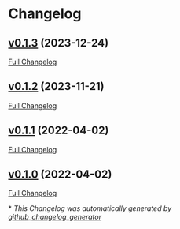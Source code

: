 # Changelog

## [v0.1.3](https://github.com/buluma/ansible-role-container_docs/tree/v0.1.3) (2023-12-24)

[Full Changelog](https://github.com/buluma/ansible-role-container_docs/compare/v0.1.2...v0.1.3)

## [v0.1.2](https://github.com/buluma/ansible-role-container_docs/tree/v0.1.2) (2023-11-21)

[Full Changelog](https://github.com/buluma/ansible-role-container_docs/compare/v0.1.1...v0.1.2)

## [v0.1.1](https://github.com/buluma/ansible-role-container_docs/tree/v0.1.1) (2022-04-02)

[Full Changelog](https://github.com/buluma/ansible-role-container_docs/compare/v0.1.0...v0.1.1)

## [v0.1.0](https://github.com/buluma/ansible-role-container_docs/tree/v0.1.0) (2022-04-02)

[Full Changelog](https://github.com/buluma/ansible-role-container_docs/compare/58cb7c77f493923a4e1212966e228a7466b8c72c...v0.1.0)



\* *This Changelog was automatically generated by [github_changelog_generator](https://github.com/github-changelog-generator/github-changelog-generator)*
